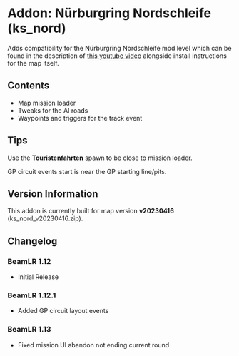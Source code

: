 
# Addon: Nürburgring Nordschleife (ks_nord)
Adds compatibility for the Nürburgring Nordschleife mod level which can be found in the description of [this youtube video](https://www.youtube.com/watch?v=bBluGKs1wjs) alongside install instructions for the map itself. 

## Contents

* Map mission loader
* Tweaks for the AI roads
* Waypoints and triggers for the track event

## Tips

Use the **Touristenfahrten** spawn to be close to mission loader.

GP circuit events start is near the GP starting line/pits.

## Version Information
This addon is currently built for map version **v20230416** (ks_nord_v20230416.zip).

## Changelog
### BeamLR 1.12
* Initial Release
### BeamLR 1.12.1
* Added GP circuit layout events
### BeamLR 1.13
* Fixed mission UI abandon not ending current round
